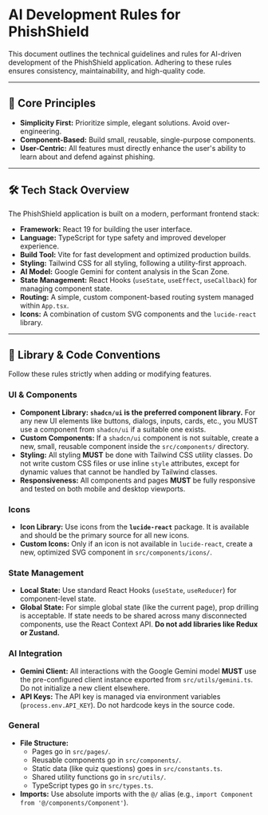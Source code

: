 # AI Development Rules for PhishShield

This document outlines the technical guidelines and rules for AI-driven development of the PhishShield application. Adhering to these rules ensures consistency, maintainability, and high-quality code.

---

## 🤖 Core Principles

-   **Simplicity First:** Prioritize simple, elegant solutions. Avoid over-engineering.
-   **Component-Based:** Build small, reusable, single-purpose components.
-   **User-Centric:** All features must directly enhance the user's ability to learn about and defend against phishing.

---

## 🛠️ Tech Stack Overview

The PhishShield application is built on a modern, performant frontend stack:

-   **Framework:** React 19 for building the user interface.
-   **Language:** TypeScript for type safety and improved developer experience.
-   **Build Tool:** Vite for fast development and optimized production builds.
-   **Styling:** Tailwind CSS for all styling, following a utility-first approach.
-   **AI Model:** Google Gemini for content analysis in the Scan Zone.
-   **State Management:** React Hooks (`useState`, `useEffect`, `useCallback`) for managing component state.
-   **Routing:** A simple, custom component-based routing system managed within `App.tsx`.
-   **Icons:** A combination of custom SVG components and the `lucide-react` library.

---

## 📜 Library & Code Conventions

Follow these rules strictly when adding or modifying features.

### UI & Components

-   **Component Library:** **`shadcn/ui` is the preferred component library.** For any new UI elements like buttons, dialogs, inputs, cards, etc., you MUST use a component from `shadcn/ui` if a suitable one exists.
-   **Custom Components:** If a `shadcn/ui` component is not suitable, create a new, small, reusable component inside the `src/components/` directory.
-   **Styling:** All styling **MUST** be done with Tailwind CSS utility classes. Do not write custom CSS files or use inline `style` attributes, except for dynamic values that cannot be handled by Tailwind classes.
-   **Responsiveness:** All components and pages **MUST** be fully responsive and tested on both mobile and desktop viewports.

### Icons

-   **Icon Library:** Use icons from the **`lucide-react`** package. It is available and should be the primary source for all new icons.
-   **Custom Icons:** Only if an icon is not available in `lucide-react`, create a new, optimized SVG component in `src/components/icons/`.

### State Management

-   **Local State:** Use standard React Hooks (`useState`, `useReducer`) for component-level state.
-   **Global State:** For simple global state (like the current page), prop drilling is acceptable. If state needs to be shared across many disconnected components, use the React Context API. **Do not add libraries like Redux or Zustand.**

### AI Integration

-   **Gemini Client:** All interactions with the Google Gemini model **MUST** use the pre-configured client instance exported from `src/utils/gemini.ts`. Do not initialize a new client elsewhere.
-   **API Keys:** The API key is managed via environment variables (`process.env.API_KEY`). Do not hardcode keys in the source code.

### General

-   **File Structure:**
    -   Pages go in `src/pages/`.
    -   Reusable components go in `src/components/`.
    -   Static data (like quiz questions) goes in `src/constants.ts`.
    -   Shared utility functions go in `src/utils/`.
    -   TypeScript types go in `src/types.ts`.
-   **Imports:** Use absolute imports with the `@/` alias (e.g., `import Component from '@/components/Component'`).